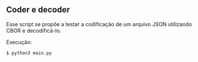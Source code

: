 ## Coder e decoder

Esse script se propõe a testar a codificação de um arquivo JSON utilizando CBOR e decodificá-lo.

Execução:

```
$ python3 main.py
```